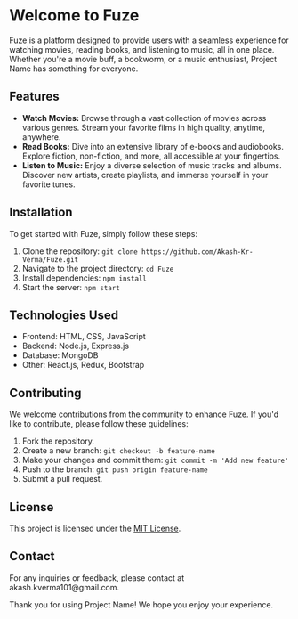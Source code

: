 <h1>Welcome to Fuze</h1>

  <p>Fuze is a platform designed to provide users with a seamless experience for watching movies, reading books, and listening to music, all in one place. Whether you're a movie buff, a bookworm, or a music enthusiast, Project Name has something for everyone.</p>

  <h2>Features</h2>
  <ul>
    <li><strong>Watch Movies:</strong> Browse through a vast collection of movies across various genres. Stream your favorite films in high quality, anytime, anywhere.</li>
    <li><strong>Read Books:</strong> Dive into an extensive library of e-books and audiobooks. Explore fiction, non-fiction, and more, all accessible at your fingertips.</li>
    <li><strong>Listen to Music:</strong> Enjoy a diverse selection of music tracks and albums. Discover new artists, create playlists, and immerse yourself in your favorite tunes.</li>
  </ul>

  <h2>Installation</h2>
  <p>To get started with Fuze, simply follow these steps:</p>
  <ol>
    <li>Clone the repository: <code>git clone https://github.com/Akash-Kr-Verma/Fuze.git</code></li>
    <li>Navigate to the project directory: <code>cd Fuze</code></li>
    <li>Install dependencies: <code>npm install</code></li>
    <li>Start the server: <code>npm start</code></li>
  </ol>

  <h2>Technologies Used</h2>
  <ul>
    <li>Frontend: HTML, CSS, JavaScript</li>
    <li>Backend: Node.js, Express.js</li>
    <li>Database: MongoDB</li>
    <li>Other: React.js, Redux, Bootstrap</li>
  </ul>

  <h2>Contributing</h2>
  <p>We welcome contributions from the community to enhance Fuze. If you'd like to contribute, please follow these guidelines:</p>
  <ol>
    <li>Fork the repository.</li>
    <li>Create a new branch: <code>git checkout -b feature-name</code></li>
    <li>Make your changes and commit them: <code>git commit -m 'Add new feature'</code></li>
    <li>Push to the branch: <code>git push origin feature-name</code></li>
    <li>Submit a pull request.</li>
  </ol>

  <h2>License</h2>
  <p>This project is licensed under the <a href="LICENSE">MIT License</a>.</p>

  <h2>Contact</h2>
  <p>For any inquiries or feedback, please contact at akash.kverma101@gmail.com.</p>

  <p>Thank you for using Project Name! We hope you enjoy your experience.</p>
